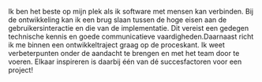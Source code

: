 Ik ben het beste op mijn plek als ik software met mensen kan verbinden. Bij de ontwikkeling kan ik een brug slaan tussen de hoge eisen aan de gebruikersinteractie en die van de implementatie. Dit vereist een gedegen technische kennis en goede communicatieve vaardigheden.Daarnaast richt ik me binnen een ontwikkeltraject graag op de proceskant. Ik weet verbeterpunten onder de aandacht te brengen en met het team door te voeren. Elkaar inspireren is daarbij één van dé succesfactoren voor een project!